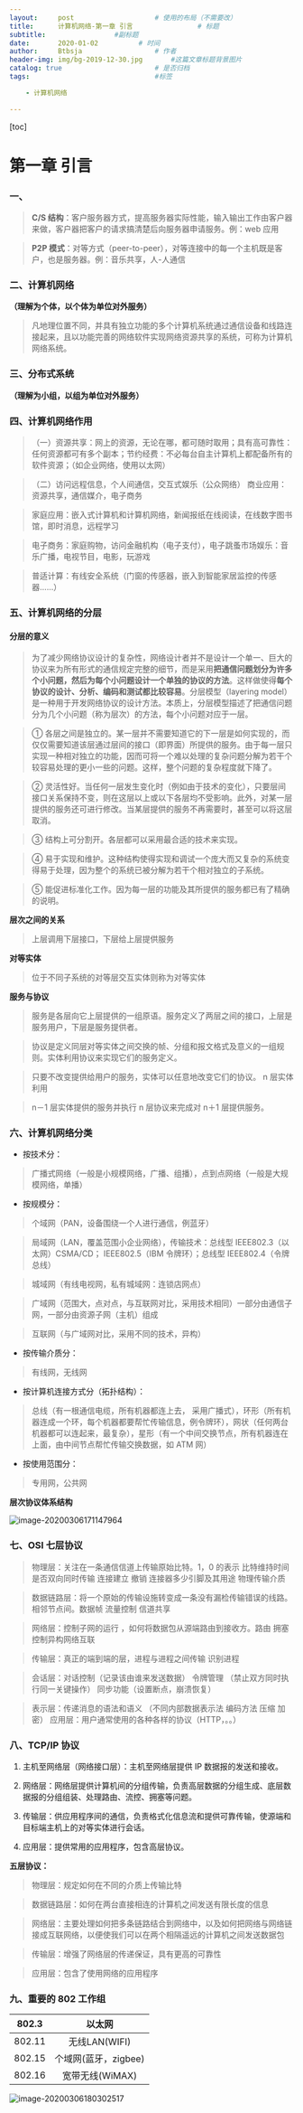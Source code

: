 ```yaml
---
layout:     post   				    # 使用的布局（不需要改）
title:      计算机网络-第一章 引言			    # 标题 
subtitle:                 #副标题
date:       2020-01-02			# 时间
author:     Btbsja					# 作者
header-img: img/bg-2019-12-30.jpg 	    #这篇文章标题背景图片
catalog: true 						# 是否归档
tags:								#标签

    - 计算机网络

---
```

[toc]

# 第一章 引言

### 一、

> **C/S 结构**：客户服务器方式，提高服务器实际性能，输入输出工作由客户器来做，客户器把客户的请求搞清楚后向服务器申请服务。例：web 应用

> **P2P 模式**：对等方式（peer-to-peer），对等连接中的每一个主机既是客户，也是服务器。例：音乐共享，人-人通信

### 二、计算机网络

**（理解为个体，以个体为单位对外服务）**

> 凡地理位置不同，并具有独立功能的多个计算机系统通过通信设备和线路连接起来，且以功能完善的网络软件实现网络资源共享的系统，可称为计算机网络系统。

### 三、分布式系统
**（理解为小组，以组为单位对外服务）**

### 四、计算机网络作用

> （一）资源共享：网上的资源，无论在哪，都可随时取用；具有高可靠性：任何资源都可有多个副本；节约经费：不必每台自主计算机上都配备所有的软件资源；（如企业网络，使用以太网）

> （二）访问远程信息，个人间通信，交互式娱乐（公众网络） 商业应用：资源共享，通信媒介，电子商务

> 家庭应用：嵌入式计算机和计算机网络，新闻报纸在线阅读，在线数字图书馆，即时消息，远程学习

> 电子商务：家庭购物，访问金融机构（电子支付），电子跳蚤市场娱乐：音乐广播，电视节目，电影，玩游戏

> 普适计算：有线安全系统（门窗的传感器，嵌入到智能家居监控的传感器......） 


### 五、计算机网络的分层

#### 分层的意义

> 为了减少网络协议设计的复杂性，网络设计者并不是设计一个单一、巨大的协议来为所有形式的通信规定完整的细节，而是采用**把通信问题划分为许多个小问题，然后为每个小问题设计一个单独的协议的方法**。这样做使得**每个协议的设计、分析、编码和测试都比较容易**。分层模型（layering model）是一种用于开发网络协议的设计方法。本质上，分层模型描述了把通信问题分为几个小问题（称为层次）的方法，每个小问题对应于一层。

> ① 各层之间是独立的。某一层并不需要知道它的下一层是如何实现的，而仅仅需要知道该层通过层间的接口（即界面）所提供的服务。由于每一层只实现一种相对独立的功能，因而可将一个难以处理的复杂问题分解为若干个较容易处理的更小一些的问题。这样，整个问题的复杂程度就下降了。

> ② 灵活性好。当任何一层发生变化时（例如由于技术的变化），只要层间接口关系保持不变，则在这层以上或以下各层均不受影响。此外，对某一层提供的服务还可进行修改。当某层提供的服务不再需要时，甚至可以将这层取消。

> ③ 结构上可分割开。各层都可以采用最合适的技术来实现。

> ④ 易于实现和维护。这种结构使得实现和调试一个庞大而又复杂的系统变得易于处理，因为整个的系统已被分解为若干个相对独立的子系统。

> ⑤ 能促进标准化工作。因为每一层的功能及其所提供的服务都已有了精确的说明。

**层次之间的关系**
>
> 上层调用下层接口，下层给上层提供服务

**对等实体**
>
> 位于不同子系统的对等层交互实体则称为对等实体

**服务与协议**
>
> 服务是各层向它上层提供的一组原语。服务定义了两层之间的接口，上层是服务用户，下层是服务提供者。

> 协议是定义同层对等实体之间交换的帧、分组和报文格式及意义的一组规则。实体利用协议来实现它们的服务定义。

> 只要不改变提供给用户的服务，实体可以任意地改变它们的协议。 n 层实体利用

> n－1 层实体提供的服务并执行 n 层协议来完成对 n＋1 层提供服务。


### 六、计算机网络分类

* 按技术分：

>广播式网络（一般是小规模网络，广播、组播），点到点网络（一般是大规模网络，单播）

* 按规模分：

> 个域网（PAN，设备围绕一个人进行通信，例蓝牙）

> 局域网（LAN，覆盖范围小企业网络），传输技术：总线型 IEEE802.3（以太网）CSMA/CD； IEEE802.5（IBM 令牌环）；总线型 IEEE802.4（令牌总线）

> 城域网（有线电视网，私有城域网：连锁店网点）

> 广域网（范围大，点对点，与互联网对比，采用技术相同）一部分由通信子网，一部分由资源子网（主机）组成

> 互联网（与广域网对比，采用不同的技术，异构）

* 按传输介质分：

>有线网，无线网

* 按计算机连接方式分（拓扑结构）：

>总线（有一根通信电缆，所有机器都连上去， 采用广播式），环形（所有机器连成一个环，每个机器都要帮忙传输信息，例令牌环），网状（任何两台机器都可以连起来，最复杂），星形（有一个中间交换节点，所有机器连在上面，由中间节点帮忙传输交换数据，如 ATM 网）

* 按使用范围分：
> 专用网，公共网

**层次协议体系结构**

![image-20200306171147964](https://cdn.jsdelivr.net/gh/btbsja/btbsjaimg@master/img202003/06/175514-248506.png)

### 七、OSI 七层协议

> 物理层：关注在一条通信信道上传输原始比特。1，0 的表示 比特维持时间 是否双向同时传输 连接建立 撤销 连接器多少引脚及其用途 物理传输介质

> 数据链路层：将一个原始的传输设施转变成一条没有漏检传输错误的线路。相邻节点间。数据帧 流量控制 信道共享

> 网络层：控制子网的运行 ，如何将数据包从源端路由到接收方。路由 拥塞控制异构网络互联

> 传输层：真正的端到端的层，进程与进程之间传输 识别进程

> 会话层：对话控制（记录该由谁来发送数据） 令牌管理 （禁止双方同时执行同一关键操作） 同步功能（设置断点，崩溃恢复）

> 表示层：传递消息的语法和语义 （不同内部数据表示法 编码方法 压缩 加密） 应用层：用户通常使用的各种各样的协议（HTTP，。。）

### 八、TCP/IP 协议

1.  主机至网络层（网络接口层）：主机至网络层提供 IP 数据报的发送和接收。

2.  网络层：网络层提供计算机间的分组传输，负责高层数据的分组生成、底层数据报的分组组装、处理路由、流控、拥塞等问题。

3.  传输层：供应用程序间的通信，负责格式化信息流和提供可靠传输，使源端和目标端主机上的对等实体进行会话。

4. 应用层：提供常用的应用程序，包含高层协议。

**五层协议：**

> 物理层：规定如何在不同的介质上传输比特

> 数据链路层：如何在两台直接相连的计算机之间发送有限长度的信息

> 网络层：主要处理如何把多条链路结合到网络中，以及如何把网络与网络链接成互联网络，以便使我们可以在两个相隔遥远的计算机之间发送数据包

> 传输层：增强了网络层的传递保证，具有更高的可靠性

> 应用层：包含了使用网络的应用程序

### 九、重要的 802 工作组

| 802.3  |        以太网        |
| :----: | :------------------: |
| 802.11 |    无线LAN(WIFI)     |
| 802.15 | 个域网(蓝牙，zigbee) |
| 802.16 |   宽带无线(WiMAX)    |

![image-20200306180302517](https://cdn.jsdelivr.net/gh/btbsja/btbsjaimg@master/img202003/06/180304-171049.png)